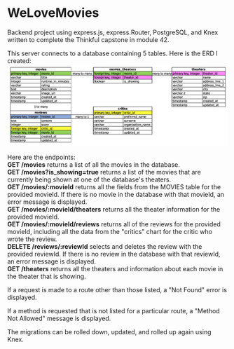 # WeLoveMovies
Backend project using express.js, express.Router, PostgreSQL, and Knex
written to complete the Thinkful capstone in module 42.

This server connects to a database containing 5 tables.
Here is the ERD I created:
![ERD of Tables](ERD_WeLoveMovies.png)

Here are the endpoints:  
**GET /movies** returns a list of all the movies in the database.  
**GET /movies?is_showing=true** returns a list of the movies that are
currently being shown at one of the database's theaters.  
**GET /movies/:movieId** returns all the fields from the MOVIES table
for the provided movieId. If there is no movie in the database
with that movieId, an error message is displayed.  
**GET /movies/:movieId/theaters** returns all the theater information
for the provided movieId.  
**GET /movies/:movieId/reviews** returns all of the reviews for 
the provided movieId, including all the data from the "critics"
chart for the critic who wrote the review.  
**DELETE /reviews/:reviewId** selects and deletes the review with
the provided reviewId. If there is no review in the database with 
that reviewId, an error message is displayed.  
**GET /theaters** returns all the theaters and information about 
each movie in the theater that is showing.  


If a request is made to a route other than those listed,
a "Not Found" error is displayed.  

If a method is requested that is not listed for a particular
route, a "Method Not Allowed" message is displayed.  

The migrations can be rolled down, updated, and rolled up again
using Knex.  
